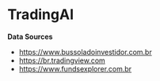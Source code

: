 # TradingAI

**Data Sources**

* https://www.bussoladoinvestidor.com.br
* https://br.tradingview.com
* https://www.fundsexplorer.com.br
